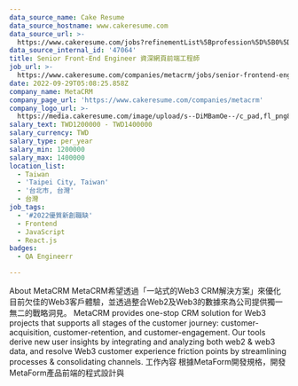 ```yaml
---
data_source_name: Cake Resume
data_source_hostname: www.cakeresume.com
data_source_url: >-
  https://www.cakeresume.com/jobs?refinementList%5Bprofession%5D%5B0%5D=engineering_qa-engineer&refinementList%5Bsalary_currency%5D=TWD&range%5Bsalary_range%5D%5Bmin%5D=800096
data_source_internal_id: '47064'
title: Senior Front-End Engineer 資深網頁前端工程師
job_url: >-
  https://www.cakeresume.com/companies/metacrm/jobs/senior-frontend-engineer-f5cec8
date: 2022-09-29T05:08:25.858Z
company_name: MetaCRM
company_page_url: 'https://www.cakeresume.com/companies/metacrm'
company_logo_url: >-
  https://media.cakeresume.com/image/upload/s--DiMBamOe--/c_pad,fl_png8,h_200,w_200/v1670351686/tfewhnkmqld11n4ga0fs.png
salary_text: TWD1200000 - TWD1400000
salary_currency: TWD
salary_type: per_year
salary_min: 1200000
salary_max: 1400000
location_list:
  - Taiwan
  - 'Taipei City, Taiwan'
  - '台北市, 台灣'
  - 台灣
job_tags:
  - '#2022優質新創職缺'
  - Frontend
  - JavaScript
  - React.js
badges:
  - QA Engineerr

---
```


About MetaCRM MetaCRM希望透過「一站式的Web3 CRM解決方案」來優化目前欠佳的Web3客戶體驗，並透過整合Web2及Web3的數據來為公司提供獨一無二的戰略洞見。 MetaCRM provides one-stop CRM solution for Web3 projects that supports all stages of the customer journey: customer-acquisition, customer-retention, and customer-engagement. Our tools derive new user insights by integrating and analyzing both web2 & web3 data, and resolve Web3 customer experience friction points by streamlining processes & consolidating channels. 工作內容 根據MetaForm開發規格，開發MetaForm產品前端的程式設計與